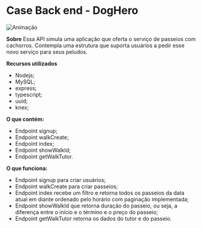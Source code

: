 # Case Back end - DogHero

![Animação](https://user-images.githubusercontent.com/79018513/133003718-45f80625-fad0-4a4e-aaea-77a8ba7ed6ca.gif)


**Sobre**
Essa API simula uma aplicação que oferta o serviço de passeios com cachorros. Contempla uma estrutura que suporta usuários a pedir esse novo serviço para seus peludos.

**Recursos utilizados**
- Nodejs;
- MySQL;
- express;
- typescript;
- uuid;
- knex;


**O que contém:**
- Endpoint signup;
- Endpoint walkCreate;
- Endpoint index;
- Endpoint showWalkId;
- Endpoint getWalkTutor.

**O que funciona:**
- Endpoint signup para criar usuários;
- Endpoint walkCreate para criar passeios;
- Endpoint index recebe um filtro e retorna todos os passeios da data atual em diante ordenado pelo horário com paginação implementada;
- Endpoint showWalkId que retorna duração do passeio, ou seja, a diferença entre o início e o término e o preço do passeio;
- Endpoint getWalkTutor retorna os dados do tutor e do passeio.

